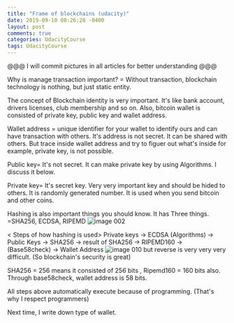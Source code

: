 ```yaml
---
title: "Frame of blockchains (udacity)"
date: 2019-09-10 08:26:28 -0400
layout: post
comments: true
categories: UdacityCourse
tags: UdacityCourse
---
```


@@@  I will commit pictures in all articles for better understanding   @@@

Why is manage transaction important?
= Without transaction, blockchain technology is nothing, but just static entity.

The concept of Blockchain identity is very important. It's like bank account, drivers licenses, club membership and so on.
Also, bitcoin wallet is consisted of private key, public key and wallet address.

Wallet address = unique identifier for your wallet to identify ours and can have transaction with others.
It's address is not secret. It can be shared with others. But trace inside wallet address and try to figuer out what's inside
for example, private key, is not possible.

Public key= It's not secret. It can make private key by using Algorithms. I discuss it below.

Private key= It's secret key. Very very important key and should be hided to others. 
 It is randomly generated number. It is used when you send bitcoin and other coins. 

Hashing is also important things you should know.
It has Three things. =SHA256, ECDSA, RIPEMD 
![image 002](https://user-images.githubusercontent.com/31816456/45399055-a5976900-b681-11e8-87eb-b36d8871b7a7.png)

< Steps of how hashing is used> 
Private keys -> ECDSA (Algorithms) -> Public Keys -> SHA256 -> result of SHA256 -> RIPEMD160 -> (Base58check) -> Wallet Address
![image 010](https://user-images.githubusercontent.com/31816456/45399070-b9db6600-b681-11e8-962d-1336c85499ea.png)
 but reverse is very very very difficult. (So blockchain's security is great)

SHA256 = 256 means it consisted of 256 bits , Ripemd160 = 160 bits also.
Through base58check, wallet address is 58 bits.

All steps above automatically execute because of programming. (That's why I respect programmers)

Next time, I write down type of wallet. 
